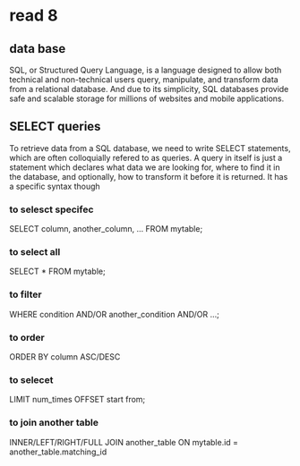 # read 8

## data base

SQL, or Structured Query Language, is a language designed to allow both technical and non-technical users query, manipulate, and transform data from a relational database. And due to its simplicity, SQL databases provide safe and scalable storage for millions of websites and mobile applications.

## SELECT queries

To retrieve data from a SQL database, we need to write SELECT statements, which are often colloquially refered to as queries. A query in itself is just a statement which declares what data we are looking for, where to find it in the database, and optionally, how to transform it before it is returned. It has a specific syntax though

### to selesct specifec

SELECT column, another_column, …
FROM mytable;

### to select all

SELECT * 
FROM mytable;

### to filter

WHERE condition
    AND/OR another_condition
    AND/OR …; 

### to order

ORDER BY column ASC/DESC

### to selecet 

LIMIT num_times OFFSET start from;

### to join another table

INNER/LEFT/RIGHT/FULL JOIN another_table 
    ON mytable.id = another_table.matching_id